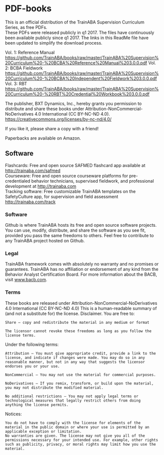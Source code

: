 # PDF-books
This is an official distribution of the TrainABA Supervision Curriculum Series, as free PDFs.   
These PDFs were released publicly in q1 2017. The files have continuously been available publicly since q1 2017. The links in this ReadMe file have been updated to simplify the download process.

Vol. 1: Reference Manual https://github.com/TrainABA/books/raw/master/TrainABA%20Supervision%20Curriculum%20-%20BCBA%20Reference%20Manual%203.0.0.pdf
Vol. 2: BCBA Fieldwork https://github.com/TrainABA/books/raw/master/TrainABA%20Supervision%20Curriculum%20-%20BCBA%20Independent%20Fieldwork%203.0.0.pdf
Vol. 3: RBT https://github.com/TrainABA/books/raw/master/TrainABA%20Supervision%20Curriculum%20-%20RBT%20Credential%20Workbook%203.0.0.pdf


The publisher, BXT Dynamics, Inc., hereby grants you permission to distribute and share these books under Attribution-NonCommercial-NoDerivatives 4.0 International (CC BY-NC-ND 4.0). https://creativecommons.org/licenses/by-nc-nd/4.0/   

If you like it, please share a copy with a friend!   

Paperbacks are available on Amazon.

## Software
Flashcards: Free and open source SAFMED flashcard app available at http://trainaba.com/safmed   
Courseware: Free and open source courseware platforms for pre-credentialed behavior technicians, supervised fieldwork, and professional development at http://trainaba.com   
Tracking software: Free customizable TrainABA templates on the SafetyCulture app, for supervision and field assessment  http://trainaba.com/track         

### Software
Github is where TrainABA hosts its free and open source software projects. You can use, modify, distribute, and share the software as you see fit, provided you pass the same freedoms to others. Feel free to contribute to any TrainABA project hosted on Github.   


### Legal
TrainABA framework comes with absolutely no warranty and no promises or guarantees. TrainABA has no affiliation or endorsement of any kind from the Behavior Analyst Certification Board. For more information about the BACB, visit www.bacb.com.


### Terms
These books are released under Attribution-NonCommercial-NoDerivatives 4.0 International (CC BY-NC-ND 4.0)
This is a human-readable summary of (and not a substitute for) the license. Disclaimer.
You are free to:

    Share — copy and redistribute the material in any medium or format

    The licensor cannot revoke these freedoms as long as you follow the license terms.

Under the following terms:

    Attribution — You must give appropriate credit, provide a link to the license, and indicate if changes were made. You may do so in any reasonable manner, but not in any way that suggests the licensor endorses you or your use.

    NonCommercial — You may not use the material for commercial purposes.

    NoDerivatives — If you remix, transform, or build upon the material, you may not distribute the modified material.

    No additional restrictions — You may not apply legal terms or technological measures that legally restrict others from doing anything the license permits.

Notices:

    You do not have to comply with the license for elements of the material in the public domain or where your use is permitted by an applicable exception or limitation.
    No warranties are given. The license may not give you all of the permissions necessary for your intended use. For example, other rights such as publicity, privacy, or moral rights may limit how you use the material.




